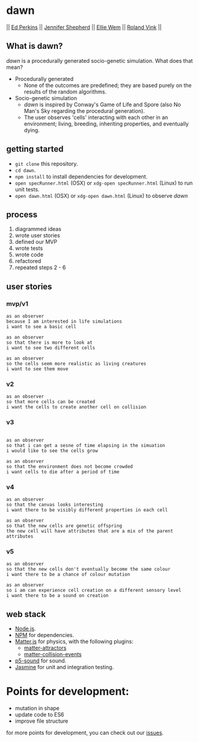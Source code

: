 # dawn

|| [Ed Perkins](https://github.com/edpe) || [Jennifer Shepherd](https://github.com/jenniferemshepherd) || [Ellie Wem](https://github.com/elliewem) || [Roland Vink](https://github.com/rcvink) ||

## What is dawn?

_dawn_ is a procedurally generated socio-genetic simulation. What does that mean?

- Procedurally generated
  - None of the outcomes are predefined; they are based purely on the results of the random algorithms.
- Socio-genetic simulation
  - _dawn_ is inspired by Conway's Game of Life and Spore (also No Man's Sky regarding the procedural generation).
  - The user observes 'cells' interacting with each other in an environment; living, breeding, inheriting properties, and eventually dying.

## getting started

* `git clone` this repository.
* `cd dawn`.
* `npm install` to install dependencies for development.
* `open specRunner.html` (OSX) or `xdg-open specRunner.html` (Linux) to run unit tests.
* `open dawn.html` (OSX) or `xdg-open dawn.html` (Linux) to observe _dawn_

## process

1. diagrammed ideas
2. wrote user stories
3. defined our MVP
4. wrote tests
5. wrote code
6. refactored
7. repeated steps 2 - 6

## user stories

### mvp/v1
```
as an observer
because I am interested in life simulations
i want to see a basic cell

as an observer
so that there is more to look at
i want to see two different cells

as an observer
so the cells seem more realistic as living creatures
i want to see them move
```

### v2

```
as an observer
so that more cells can be created
i want the cells to create another cell on collision
```

### v3

```

as an observer
so that i can get a sesne of time elapsing in the simuation
i would like to see the cells grow

as an observer
so that the environment does not become crowded
i want cells to die after a period of time
```

### v4

```
as an observer
so that the canvas looks interesting
i want there to be visibly different properties in each cell

as an observer
so that the new cells are genetic offspring
the new cell will have attributes that are a mix of the parent attributes
```

### v5
```
as an observer
so that the new cells don't eventually become the same colour
i want there to be a chance of colour mutation

as an observer
so i am can experience cell creation on a different sensory level
i want there to be a sound on creation
```


## web stack
* [Node.js](https://nodejs.org/en/).
* [NPM](https://www.npmjs.com/) for dependencies.
* [Matter.js](http://brm.io/matter-js/) for physics, with the following plugins:
  * [matter-attractors](https://github.com/liabru/matter-attractors)
  * [matter-collision-events](https://github.com/dxu/matter-collision-events)
* [p5-sound](https://p5js.org/reference/#/libraries/p5.sound) for sound.
* [Jasmine](https://jasmine.github.io/) for unit and integration testing.
<!-- * [webpack](https://webpack.js.org/) for bundling on deployment. -->

# Points for development:
* mutation in shape
* update code to ES6
* improve file structure

for more points for development, you can check out our [issues](https://github.com/jenniferemshepherd/dawn/issues).
